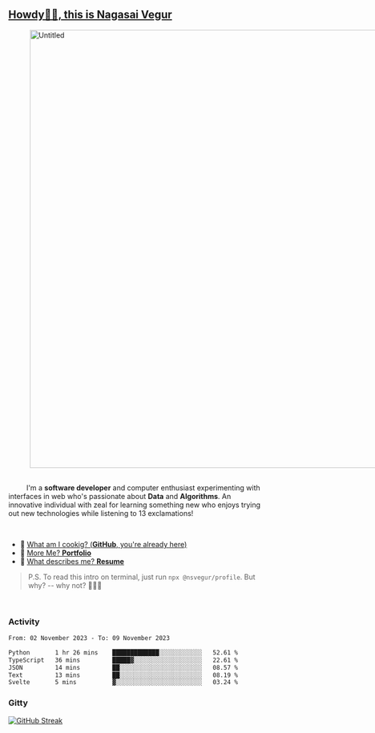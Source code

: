 
## [Howdy🖖🏻, this is Nagasai Vegur](https://nsvegur.me/)

<div style="
  display: flex;
  width: 100vw;
  justify-content: center;
  ">
  <img width="875" alt="Untitled" src="https://github.com/NSVEGUR/NSVEGUR/assets/83576465/f41a8098-aaa9-4353-8130-bd4076cb1d4a">
</div>

<br /> 
 
<p>
&emsp; &emsp; I'm a <b>software developer</b> and computer enthusiast experimenting with interfaces in web who's passionate about <b>Data</b> and <b>Algorithms</b>. An innovative individual with zeal for learning something new who enjoys trying out new technologies while listening to 13 exclamations!
</p>

<br /> 

- 🍔 [What am I cookig? (**GitHub**, you're already here)](https://github.com/NSVEGUR)
- 👻 [More Me? **Portfolio**](https://nsvegur.me/)
- 🔭 [What describes me? **Resume**](https://nsvegur.me/resume)

> P.S. To read this intro on terminal, just run `npx @nsvegur/profile`. But why? -- why not? 🤷🏻‍♂️

<br />

### Activity

<!--START_SECTION:waka-->

```txt
From: 02 November 2023 - To: 09 November 2023

Python       1 hr 26 mins    █████████████░░░░░░░░░░░░   52.61 %
TypeScript   36 mins         █████▓░░░░░░░░░░░░░░░░░░░   22.61 %
JSON         14 mins         ██░░░░░░░░░░░░░░░░░░░░░░░   08.57 %
Text         13 mins         ██░░░░░░░░░░░░░░░░░░░░░░░   08.19 %
Svelte       5 mins          ▓░░░░░░░░░░░░░░░░░░░░░░░░   03.24 %
```

<!--END_SECTION:waka-->

### Gitty

[![GitHub Streak](http://github-profile-summary-cards.vercel.app/api/cards/profile-details?username=NSVEGUR&theme=github_dark)]('https://github.com/NSVEGUR')

